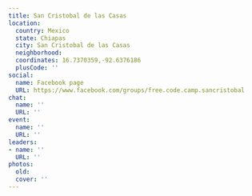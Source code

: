 ```yaml
---
title: San Cristobal de las Casas
location:
  country: Mexico
  state: Chiapas
  city: San Cristobal de las Casas
  neighborhood: 
  coordinates: 16.7370359,-92.6376186
  plusCode: ''
social:
  name: Facebook page
  URL: https://www.facebook.com/groups/free.code.camp.sancristobal
chat:
  name: ''
  URL: ''
event:
  name: ''
  URL: ''
leaders:
- name: ''
  URL: ''
photos:
  old: 
  cover: ''
---
```

